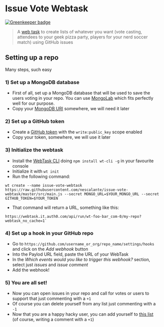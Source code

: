 # Issue Vote Webtask

[![Greenkeeper badge](https://badges.greenkeeper.io/nescalante/issue-vote-webtask.svg)](https://greenkeeper.io/)

> A [web task](https://webtask.io/) to create lists of whatever you want (vote casting, attendees to your geek pizza party, players for your nerd soccer match) using GitHub issues

## Setting up a repo

Many steps, such easy

### 1) Set up a MongoDB database
- First of all, set up a MongoDB database that will be used to save the users voting in your repo. You can use [MongoLab](https://mongolab.com) which fits perfectly well for our purpose.
- Copy your [MongoDB URI](http://docs.mongolab.com/connecting/#connect-string) somewhere, we will need it later
  
### 2) Set up a GitHub token
- Create a [GitHub token](https://github.com/settings/tokens) with the `write:public_key` scope enabled
- Copy your token, somewhere, we will use it later

### 3) Initialize the webtask
- Install the [WebTask CLI](https://github.com/auth0/wt-cli) doing `npm install wt-cli -g` in your favourite console
- Initialize it with `wt init`
- Run the following command: 
```
wt create --name issue-vote-webtask https://raw.githubusercontent.com/nescalante/issue-vote-webtask/master/src/main.js --secret MONGO_URL=$YOUR_MONGO_URL --secret GITHUB_TOKEN=$YOUR_TOKEN
```
- That command will return a URL, something like this: 
```
https://webtask.it.auth0.com/api/run/wt-foo-bar_com-0/my-repo?webtask_no_cache=1`
```
### 4) Set up a hook in your GitHub repo
- Go to `https://github.com/username_or_org/repo_name/settings/hooks` and click on the *Add webhook* button
- Into the Paylod URL field, paste the URL of your WebTask
- In the *Which events would you like to trigger this webhook?* section, select just *issues* and *issue comment*
- Add the webhook!

### 5) You are all set!
- Now you can open issues in your repo and call for votes or users to support that just commenting with a `+1`
- Of course you can delete yourself from any list just commenting with a `-1`
- Now that you are a happy hacky user, you can add yourself to [this list](https://github.com/nescalante/issue-vote-webtask/issues/1) (of course, writing a comment with a `+1`)
